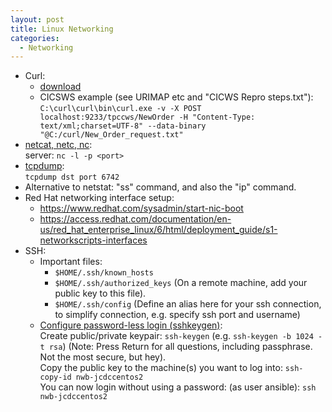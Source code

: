 ```yaml
---
layout: post
title: Linux Networking
categories:
  - Networking
---
```

* Curl:
  * [download](https://curl.haxx.se/download.html)
  * CICSWS example (see URIMAP etc and "CICWS Repro steps.txt"):  
  `C:\curl\curl\bin\curl.exe -v -X POST localhost:9233/tpccws/NewOrder -H "Content-Type: text/xml;charset=UTF-8" --data-binary "@C:/curl/New_Order_request.txt"`  
* [netcat, netc, nc](https://www.digitalocean.com/community/tutorials/how-to-use-netcat-to-establish-and-test-tcp-and-udp-connections-on-a-vps):  
  server: `nc -l -p <port>`
* [tcpdump](https://danielmiessler.com/study/tcpdump/):   
  `tcpdump dst port 6742`  
* Alternative to netstat: "ss" command, and also the "ip" command.
* Red Hat networking interface setup:
  * https://www.redhat.com/sysadmin/start-nic-boot
  * https://access.redhat.com/documentation/en-us/red_hat_enterprise_linux/6/html/deployment_guide/s1-networkscripts-interfaces
* SSH:  
  * Important files:  
    * `$HOME/.ssh/known_hosts`
    * `$HOME/.ssh/authorized_keys`  (On a remote machine, add your public key to this file).
    * `$HOME/.ssh/config`  (Define an alias here for your ssh connection, to simplify connection, e.g. specify ssh port and username)
  * [Configure password-less login (sshkeygen)](https://www.digitalocean.com/community/tutorials/how-to-set-up-ssh-keys-on-centos7):  
  Create public/private keypair: `ssh-keygen` (e.g. `ssh-keygen -b 1024 -t rsa`) (Note: Press Return for all questions, including passphrase. Not the most secure, but hey).  
  Copy the public key to the machine(s) you want to log into: `ssh-copy-id nwb-jcdccentos2`  
  You can now login without using a password: (as user ansible): `ssh nwb-jcdccentos2`
